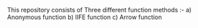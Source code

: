 This repository consists of Three different function methods :-
a) Anonymous function
b) IIFE function
c) Arrow function
